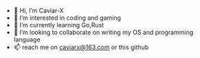 - 👋 Hi, I’m Caviar-X
- 👀 I’m interested in coding and gaming
- 🌱 I’m currently learning Go,Rust
- 💞️ I’m looking to collaborate on writing my OS and programming language
- 📫 reach me on [caviarx@163.com](mailto:caviarx@163.com) or this github

<!---
Caviar-X/Caviar-X is a ✨ special ✨ repository because its `README.md` (this file) appears on your GitHub profile.
You can click the Preview link to take a look at your changes.
--->
